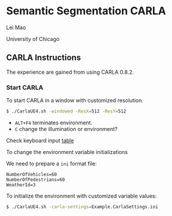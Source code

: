 # Semantic Segmentation CARLA

Lei Mao

University of Chicago

## CARLA Instructions

The experience are gained from using CARLA 0.8.2.

### Start CARLA

To start CARLA in a window with customized resolution.


```bash
$ ./CarlaUE4.sh -windowed -ResX=512 -ResY=512
```



* ``ALT+F4`` terminates environment.
* ``C`` change the illumination or environment?

Check keyboard input [table](https://carla.readthedocs.io/en/stable/simulator_keyboard_input/)



To change the environment variable initializations

We need to prepare a ``ini`` format file:

```
NumberOfVehicles=60
NumberOfPedestrians=60
WeatherId=3
```

To initialize the environment with customized variable values:

```bash
$ ./CarlaUE4.sh -carla-settings=Example.CarlaSettings.ini
```